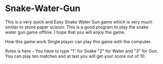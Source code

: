 # Snake-Water-Gun
This is a very quick and Easy Snake Water Gun game which is very much similar to stone paper scissor.
This is a good program to play the snake water gun game offline.
I hope that you will enjoy the game.

How this game work
    Single player can play this game with the computer.

Rules is  here -
    You have to type "1" for Snake "2" for Water and "3" for Gun.
    You can play ten matches and at last you will get your score out of 10.
